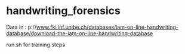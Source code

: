 # handwriting_forensics

Data in : p://www.fki.inf.unibe.ch/databases/iam-on-line-handwriting-database/download-the-iam-on-line-handwriting-database

run.sh for training steps
